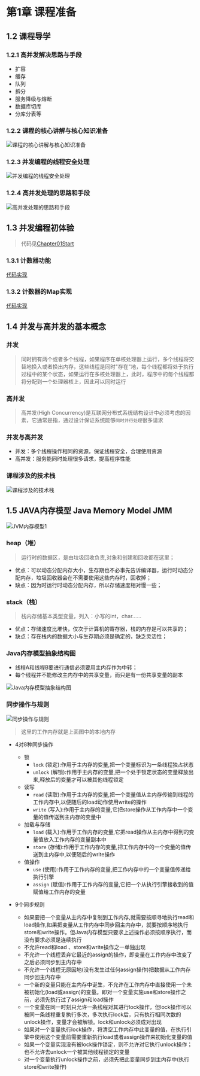 # 第1章 课程准备

## 1.2 课程导学

### 1.2.1 高并发解决思路与手段

+ 扩容
+ 缓存
+ 队列
+ 拆分
+ 服务降级与熔断
+ 数据库切库
+ 分库分表等

### 1.2.2 课程的核心讲解与核心知识准备

![课程的核心讲解与核心知识准备](images/Chapter01Start/课程的核心讲解与核心知识准备.jpg)

### 1.2.3 并发编程的线程安全处理

![并发编程的线程安全处理](images/Chapter01Start/并发编程的线程安全处理.jpg)

### 1.2.4 高并发处理的思路和手段

![高并发处理的思路和手段](images/Chapter01Start/高并发处理的思路和手段.jpg)

## 1.3 并发编程初体验

> 代码见[Chapter01Start](src/main/java/com/huawei/l00379880/mythread/Chapter01Start)

### 1.3.1 计数器功能

[代码实现](src/main/java/com/huawei/l00379880/mythread/Chapter01Start/CountExample.java)

### 1.3.2 计数器的Map实现

[代码实现](src/main/java/com/huawei/l00379880/mythread/Chapter01Start/MapExample.java)

## 1.4 并发与高并发的基本概念

### 并发

> 同时拥有两个或者多个线程，如果程序在单核处理器上运行，多个线程将交替地换入或者换出内存，这些线程是同时"存在"地，每个线程都将处于执行过程中的某个状态，如果运行在多核处理器上，此时，程序中的每个线程都将分配到一个处理器核上，因此可以同时运行

### 高并发

> 高并发(High Concurrency)是互联网分布式系统结构设计中必须考虑的因素，它通常是指，通过设计保证系统能够`同时并行处理`很多请求

### 并发与高并发

+ 并发：多个线程操作相同的资源，保证线程安全，合理使用资源
+ 高并发：服务能同时处理很多请求，提高程序性能

### 课程涉及的技术栈

![课程涉及的技术栈](images/Chapter01Start/课程涉及的技术栈.png)

## 1.5 JAVA内存模型 Java Memory Model JMM

![JVM内存模型1](images/Chapter01Start/JVM内存模型1.jpg)

### heap（堆）

> 运行时的数据区，是由垃圾回收负责,对象和创建和回收都在这里；

+ 优点：可以动态分配内存大小，生存期也不必事先告诉编译器，运行时动态分配内存，垃圾回收器会在不需要使用这些内存时，回收掉；
+ 缺点：因为时运行时动态分配内存，所以存储速度相对慢一些；

### stack（栈）

> 栈内存储基本类型变量，列入：小写的int，char......

+ 优点：存储速度比堆快，仅次于计算机的寄存器，栈的内存是可以共享的；
+ 缺点：存在栈内的数据大小与生存期必须是确定的，缺乏灵活性；

### Java内存模型抽象结构图

+ 线程A和线程B要进行通信必须要用主内存作为中转；
+ 每个线程并不能修改主内存中的共享变量，而只是有一份共享变量的副本

![Java内存模型抽象结构图](images/Chapter01Start/Java内存模型抽象结构图.jpg)


### 同步操作与规则

![同步操作与规则](images/Chapter01Start/同步操作与规则.jpg)

> 这里的工作内存就是上面图中的本地内存

+ 4对8种同步操作
  + 锁
    + `lock` (锁定):作用于主内存的变量,把一个变量标识为一条线程独占状态
    + `unlock` (解锁):作用于主内存的变量,把一个处于锁定状态的变量释放出来,释放后的变量才可以被其他线程锁定
  + 读写 
    + `read` (读取):作用于主内存的变量,把一个变量值从主内存传输到线程的工作内存中,以便随后的load动作使用write的操作 
    + `write` (写入):作用于主内存的变量,它把store操作从工作内存中一个变量的值传送到主内存的变量中
  + 加载与存储
    + `load` (载入):作用于工作内存的变量,它把read操作从主内存中得到的变量值放入工作内存的变量副本中
    + `store` (存储):作用于工作内存的变量,把工作内存中的一个变量的值传送到主内存中,以便随后的write操作
  + 值操作
    + `use` (使用):作用于工作内存的变量,把工作内存中的一个变量值传递给执行引擎
    + `assign` (赋值):作用于工作内存的变量,它把一个从执行引擎接收到的值赋值给工作内存的变量
    
+ 9个同步规则
  + 如果要把一个变量从主内存中复制到工作内存,就需要按顺寻地执行read和load操作,如果把变量从工作内存中同步回主内存中，就要按顺序地执行store和write操作。但Java内存模型只要求上述操作必须按顺序执行，而没有要求必须是连续执行
  + 不允许read和load 、store和write操作之一单独出现
  + 不允许一个线程丢弃它最近的assign的操作，即变量在工作内存中改变了之后必须同步到主内存中 
  + 不允许一个线程无原因地(没有发生过任何assign操作)把数据从工作内存同步回主内存中
  + 一个新的变量只能在主内存中诞生，不允许在工作内存中直接使用一个未被初始化(load或assign)的变量。即对一个变量实施use和store操作之前，必须先执行过了assign和load操作
  + 一个变量在同一时刻只允许一条线程对其进行lock操作，但lock操作可以被同一条线程重复执行多次，多次执行lock后，只有执行相同次数的unlock操作，变量才会被解锁。lock和unlock必须成对出现
  + 如果对一个变量执行lock操作，将清空工作内存中此变量的值，在执行引擎中使用这个变量前需要重新执行load或者assign操作来初始化变量的值
  + 如果一个变量实现没有被lock操作锁定，则不允许对它执行unlock操作；也不允许去unlock一个被其他线程锁定的变量
  + 对一个变量执行unlock操作之前，必须先把此变量同步到主内存中(执行store和write操作)